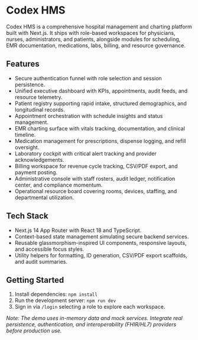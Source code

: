 # Codex HMS

Codex HMS is a comprehensive hospital management and charting platform built with Next.js. It ships with role-based workspaces for physicians, nurses, administrators, and patients, alongside modules for scheduling, EMR documentation, medications, labs, billing, and resource governance.

## Features

- Secure authentication funnel with role selection and session persistence.
- Unified executive dashboard with KPIs, appointments, audit feeds, and resource telemetry.
- Patient registry supporting rapid intake, structured demographics, and longitudinal records.
- Appointment orchestration with schedule insights and status management.
- EMR charting surface with vitals tracking, documentation, and clinical timeline.
- Medication management for prescriptions, dispense logging, and refill oversight.
- Laboratory cockpit with critical alert tracking and provider acknowledgements.
- Billing workspace for revenue cycle tracking, CSV/PDF export, and payment posting.
- Administrative console with staff rosters, audit ledger, notification center, and compliance momentum.
- Operational resource board covering rooms, devices, staffing, and departmental utilization.

## Tech Stack

- Next.js 14 App Router with React 18 and TypeScript.
- Context-based state management simulating secure backend services.
- Reusable glassmorphism-inspired UI components, responsive layouts, and accessible focus styles.
- Utility helpers for formatting, ID generation, CSV/PDF export scaffolds, and audit summaries.

## Getting Started

1. Install dependencies: `npm install`
2. Run the development server: `npm run dev`
3. Sign in via `/login` selecting a role to explore each workspace.

_Note: The demo uses in-memory data and mock services. Integrate real persistence, authentication, and interoperability (FHIR/HL7) providers before production use._
